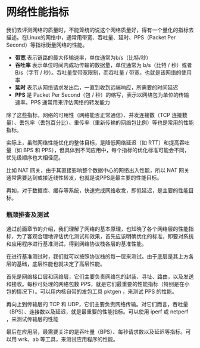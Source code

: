 # 网络性能指标

我们去评测网络的质量时，不能笼统的说这个网络质量好，得有一个量化的指标去描述。在Linux的网络中，通常用带宽、吞吐量、延时、PPS（Packet Per Second）等指标衡量网络的性能。

- **带宽** 表示链路的最大传输速率，单位通常为b/s（比特/秒）
- **吞吐率** 表示单位时间内成功传输的数据量，单位通常为 b/s（比特 / 秒）或者 B/s（字节 / 秒）。吞吐量受带宽限制，而吞吐量 / 带宽，也就是该网络的使用率
- **延时** 表示从网络请求发出后，一直到收到远端响应，所需要的时间延迟
- **PPS** 是 Packet Per Second（包 / 秒）的缩写，表示以网络包为单位的传输速率。PPS 通常用来评估网络的转发能力

除了这些指标，网络的可用性（网络能否正常通信）、并发连接数（TCP 连接数量）、丢包率（丢包百分比）、重传率（重新传输的网络包比例）等也是常用的性能指标。

实际上，虽然网络性能优化的整体目标，是降低网络延迟（如 RTT）和提高吞吐量（如 BPS 和 PPS），但具体到不同应用中，每个指标的优化标准可能会不同，优先级顺序也大相径庭。

比如 NAT 网关，由于其直接影响整个数据中心的网络出入性能，所以 NAT 网关通常需要达到或接近线性转发，也就是说PPS是最主要的性能目标。

再如，对于数据库、缓存等系统，快速完成网络收发，即低延迟，是主要的性能目标。

### 瓶颈排查及测试

通过前面章节的介绍，我们理解了网络的基本原理，也知晓了各个网络层的性能指标，为了客观合理地评估优化测试和效果，首先应该明确优化的标准，即要对系统和应用程序进行基准测试，得到网络协议栈各层的基准性能。

在进行基准测试时，我们就可以按照协议栈的每一层来测试。由于底层是其上方各层的基础，底层性能也就决定了高层性能。

首先是网络接口层和网络层，它们主要负责网络包的封装、寻址、路由，以及发送和接收。每秒可处理的网络包数 PPS，就是它们最重要的性能指标（特别是在小包的情况下）。可以用内核自带的发包工具 pktgen ，来测试 PPS 的性能。

再向上到传输层的 TCP 和 UDP，它们主要负责网络传输。对它们而言，吞吐量（BPS）、连接数以及延迟，就是最重要的性能指标。可以使用 iperf 或 netperf ，来测试传输层的性能

最后在应用层，最需要关注的是吞吐量（BPS）、每秒请求数以及延迟等指标。可以用 wrk、ab 等工具，来测试应用程序的性能。
